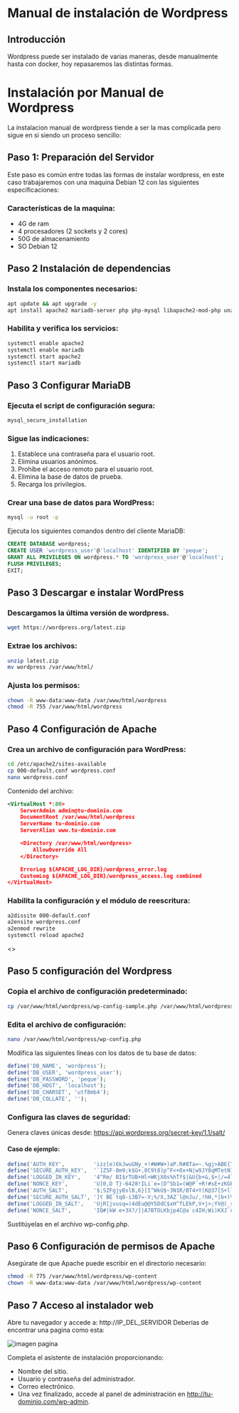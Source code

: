 # Manual de instalación de Wordpress

## Introducción

Wordpress puede ser instalado de varias maneras, desde manualmente hasta con docker, hoy repasaremos las distintas formas.

# Instalación por Manual de Wordpress

La instalacion manual de wordpress tiende a ser la mas complicada pero sigue en si siendo un proceso sencillo:

## Paso 1: Preparación del Servidor

Este paso es común entre todas las formas de instalar wordpress, en este caso trabajaremos con una maquina Debian 12 con las siguientes especificaciones:

### Características de la maquina:

* 4G de ram
* 4 procesadores (2 sockets y 2 cores)
* 50G de almacenamiento
* SO Debian 12

## Paso 2 Instalación de dependencias

### Instala los componentes necesarios:
~~~bash
apt update && apt upgrade -y
apt install apache2 mariadb-server php php-mysql libapache2-mod-php unzip wget -y
~~~

### Habilita y verifica los servicios:
~~~bash
systemctl enable apache2
systemctl enable mariadb
systemctl start apache2
systemctl start mariadb
~~~

## Paso 3 Configurar MariaDB
### Ejecuta el script de configuración segura:
~~~bash
mysql_secure_installation
~~~
### Sigue las indicaciones:
1. Establece una contraseña para el usuario root.
2. Elimina usuarios anónimos.
3. Prohíbe el acceso remoto para el usuario root.
4. Elimina la base de datos de prueba.
5. Recarga los privilegios.

### Crear una base de datos para WordPress:
~~~ bash
mysql -u root -p
~~~

Ejecuta los siguientes comandos dentro del cliente MariaDB:
~~~sql
CREATE DATABASE wordpress;
CREATE USER 'wordpress_user'@'localhost' IDENTIFIED BY 'peque';
GRANT ALL PRIVILEGES ON wordpress.* TO 'wordpress_user'@'localhost';
FLUSH PRIVILEGES;
EXIT;
~~~

## Paso 3 Descargar e instalar WordPress

### Descargamos la última versión de wordpress.

~~~bash
wget https://wordpress.org/latest.zip
~~~
### Extrae los archivos:
~~~bash
unzip latest.zip
mv wordpress /var/www/html/
~~~
### Ajusta los permisos:
~~~bash
chown -R www-data:www-data /var/www/html/wordpress
chmod -R 755 /var/www/html/wordpress
~~~

## Paso 4 Configuración de Apache
### Crea un archivo de configuración para WordPress:
~~~bash
cd /etc/apache2/sites-available
cp 000-default.conf wordpress.conf
nano wordpress.conf
~~~
Contenido del archivo:
~~~xml
<VirtualHost *:80>
    ServerAdmin admin@tu-dominio.com
    DocumentRoot /var/www/html/wordpress
    ServerName tu-dominio.com
    ServerAlias www.tu-dominio.com

    <Directory /var/www/html/wordpress>
        AllowOverride All
    </Directory>

    ErrorLog ${APACHE_LOG_DIR}/wordpress_error.log
    CustomLog ${APACHE_LOG_DIR}/wordpress_access.log combined
</VirtualHost>
~~~
### Habilita la configuración y el módulo de reescritura:
~~~bash
a2dissite 000-default.conf
a2ensite wordpress.conf
a2enmod rewrite
systemctl reload apache2
~~~

<<porque reescritura>>

## Paso 5 configuración del Wordpress

### Copia el archivo de configuración predeterminado:
~~~bash
cp /var/www/html/wordpress/wp-config-sample.php /var/www/html/wordpress/wp-config.php
~~~
### Edita el archivo de configuración:
~~~bash
nano /var/www/html/wordpress/wp-config.php
~~~
Modifica las siguientes líneas con los datos de tu base de datos:
~~~php
define('DB_NAME', 'wordpress');
define('DB_USER', 'wordpress_user');
define('DB_PASSWORD', 'peque');
define('DB_HOST', 'localhost');
define('DB_CHARSET', 'utf8mb4');
define('DB_COLLATE', '');
~~~
### Configura las claves de seguridad:
Genera claves únicas desde: https://api.wordpress.org/secret-key/1.1/salt/
#### Caso de ejemplo:
~~~php
define('AUTH_KEY',         'izz[e)6kJwuGNy_+!#W#W+)aP.R#8Ta=~.%gj>ABE{T_aY%+.lp}4RaOgY$F#uJ,');
define('SECURE_AUTH_KEY',  '`]Z5F-8m9;k$G+,0C9t8]p^F<+Ox+N|w9JY8qMTetN1U/o6[xwSce7pV.HHETV}*');
define('LOGGED_IN_KEY',    '4^Rm/ BI$rTUB+Hl+WKjX0s%hTf$|&U{b+&,$+|/=4l{2P$.*(/?2+.1yi>@m(4l');
define('NONCE_KEY',        'U]0,D T}-6428!ILi`e=|D^Sb1=(W@P`+R!#sE+zKGFizYNBBM`8`i(IcdFBjtU ');
define('AUTH_SALT',        '$;SZFgjyBslB,6}[I^WkU$~3N1R/BT4+Y(K@37[S+llF}$jH{%M/U=f|d!:(5_8Z');
define('SECURE_AUTH_SALT', ']t BE`tq8-i3B7=-V;%/X,3AZ`l@nJu/,!hH,*|b+)%<||$Qk/~x&O2uEH,!PFQ/');
define('LOGGED_IN_SALT',   'UjR[jvusq=)4dEu@@Y5DdC$xH^fLEkP,V+j>;YV@(_sP)=_oE|AlbMYNS@DQ*U ~');
define('NONCE_SALT',       'IQ#|kW e+3X?/]|A7BTOLKbjp4C@a`c4IH;Wi)KXJ`uB(Y/,U-Gh(,]uWlse(,]v');
~~~

Sustitúyelas en el archivo wp-config.php.

## Paso 6 Configuración de permisos de Apache

Asegúrate de que Apache puede escribir en el directorio necesario:
~~~bash
chmod -R 775 /var/www/html/wordpress/wp-content
chown -R www-data:www-data /var/www/html/wordpress/wp-content
~~~

## Paso 7 Acceso al instalador web
Abre tu navegador y accede a: http://IP_DEL_SERVIDOR
Deberías de encontrar una  pagina como esta:

![imagen pagina]()

Completa el asistente de instalación proporcionando:
* Nombre del sitio.
* Usuario y contraseña del administrador.
* Correo electrónico.
* Una vez finalizado, accede al panel de administración en http://tu-dominio.com/wp-admin.